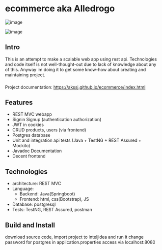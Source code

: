 # ecommerce aka Alledrogo
![image](https://github.com/user-attachments/assets/c2614704-e6d8-41b6-b99b-2c167dbf604c)

![image](https://github.com/user-attachments/assets/847fcd0b-45a8-4e20-a2e5-85091da523e8)

## Intro
This is an attempt to make a scalable web app using rest api. 
Technologies and code itself is not well-thought-out due to lack of knowledge about any of this. 
Anyway im doing it to get some know-how about creating and maintaining project.

###
Project documentation:
https://akssj.github.io/ecommerce/index.html

## Features
+ REST MVC webapp
+ Signin Signup (authentication authorization)
+ JWT in cookies
+ CRUD products, users (via frontend)
+ Postgres database
+ Unit and integration api tests (Java + TestNG + REST Assured + Mockito)
+ Javadoc Documentation
+ Decent frontend

## Technologies
+ architecture: REST MVC
+ Language: 
  + Backend: Java(Springboot)
  + Frontend: html, css(Bootstrap), JS
+ Database: postgresql
+ Tests: TestNG, REST Assured, postman

## Build and Install
download source code, import project to inteljidea and run it
change password for postgres in application.properties
access via localhost:8080


